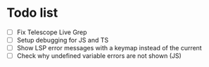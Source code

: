 # Todo list

- [ ] Fix Telescope Live Grep
- [ ] Setup debugging for JS and TS
- [ ] Show LSP error messages with a keymap instead of the current
- [ ] Check why undefined variable errors are not shown (JS)
